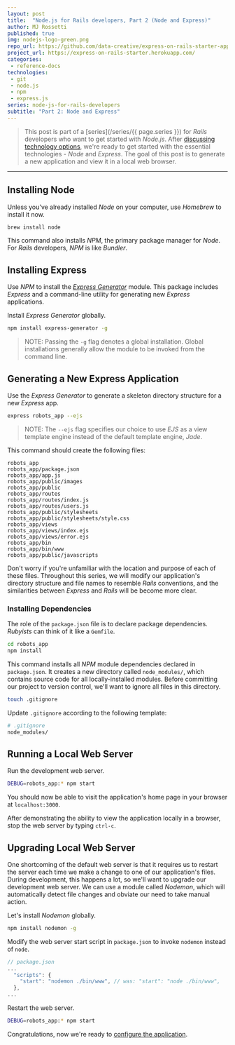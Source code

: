 ```yaml
---
layout: post
title:  "Node.js for Rails developers, Part 2 (Node and Express)"
author: MJ Rossetti
published: true
img: nodejs-logo-green.png
repo_url: https://github.com/data-creative/express-on-rails-starter-app/
project_url: https://express-on-rails-starter.herokuapp.com/
categories:
 - reference-docs
technologies:
 - git
 - node.js
 - npm
 - express.js
series: node-js-for-rails-developers
subtitle: "Part 2: Node and Express"
---
```


> This post is part of a [series](/series/{{ page.series }}) for *Rails* developers who want to get started with *Node.js*.
  After [discussing technology options](/reference-docs/2016/04/09/node-for-rails-developers-part-1-choose-stack/), we're ready to get started with the essential technologies - *Node* and *Express*.
  The goal of this post is to generate a new application and view it in a local web browser.

<hr>

## Installing Node

Unless you've already installed *Node* on your computer, use *Homebrew* to install it now.

```` sh
brew install node
````

This command also installs *NPM*, the primary package manager for *Node*. For *Rails* developers, *NPM* is like *Bundler*.


## Installing Express

Use *NPM* to install the [*Express Generator*](http://expressjs.com/en/starter/generator.html) module. This package includes *Express* and a command-line utility for generating new *Express* applications.

Install *Express Generator* globally.

```` sh
npm install express-generator -g
````

> NOTE: Passing the `-g` flag denotes a global installation. Global installations generally allow the module to be invoked from the command line.

## Generating a New Express Application

Use the *Express Generator* to generate a skeleton directory structure for a new *Express* app.

```` sh
express robots_app --ejs
````

> NOTE: The `--ejs` flag specifies our choice to use *EJS* as a view template engine instead of the default template engine, *Jade*.

This command should create the following files:

    robots_app
    robots_app/package.json
    robots_app/app.js
    robots_app/public/images
    robots_app/public
    robots_app/routes
    robots_app/routes/index.js
    robots_app/routes/users.js
    robots_app/public/stylesheets
    robots_app/public/stylesheets/style.css
    robots_app/views
    robots_app/views/index.ejs
    robots_app/views/error.ejs
    robots_app/bin
    robots_app/bin/www
    robots_app/public/javascripts

Don't worry if you're unfamiliar with the location and purpose of each of these files. Throughout this series, we will modify our application's directory structure and file names to resemble *Rails* conventions, and the similarities between *Express* and *Rails* will be become more clear.

### Installing Dependencies

The role of the `package.json` file is to declare package dependencies. *Rubyists* can think of it like a `Gemfile`.

```` sh
cd robots_app
npm install
````

This command installs all *NPM* module dependencies declared in `package.json`. It creates a new directory called `node_modules/`, which contains source code for all locally-installed modules. Before committing our project to version control, we'll want to ignore all files in this directory.

```` sh
touch .gitignore
````

Update `.gitignore` according to the following template:

```` sh
# .gitignore
node_modules/
````

## Running a Local Web Server

Run the development web server.

```` sh
DEBUG=robots_app:* npm start
````

You should now be able to visit the application's home page in your browser at `localhost:3000`.

After demonstrating the ability to view the application locally in a browser, stop the web server by typing `ctrl-c`.

## Upgrading Local Web Server

One shortcoming of the default web server is that it requires us to restart the server each time we make a change to one of our application's files. During development, this happens a lot, so we'll want to upgrade our development web server. We can use a module called *Nodemon*, which will automatically detect file changes and obviate our need to take manual action.

Let's install *Nodemon* globally.

```` sh
npm install nodemon -g
````

Modify the web server start script in `package.json` to invoke `nodemon` instead of `node`.

```` js
// package.json
...
  "scripts": {
    "start": "nodemon ./bin/www", // was: "start": "node ./bin/www",
  },
...
````

Restart the web server.

```` sh
DEBUG=robots_app:* npm start
````

Congratulations, now we're ready to [configure the application](/reference-docs/2016/04/09/node-for-rails-developers-part-3-express-configuration/).
